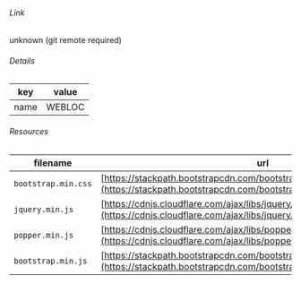<!--
https://pypi.org/project/jsfiddle-readme/
-->


###### Link
unknown (git remote required)

###### Details
key|value
-|-
name|WEBLOC

###### Resources
filename|url
-|-
`bootstrap.min.css`|[https://stackpath.bootstrapcdn.com/bootstrap/4.3.1/css/bootstrap.min.css](https://stackpath.bootstrapcdn.com/bootstrap/4.3.1/css/bootstrap.min.css)
`jquery.min.js`|[https://cdnjs.cloudflare.com/ajax/libs/jquery/3.3.1/jquery.min.js](https://cdnjs.cloudflare.com/ajax/libs/jquery/3.3.1/jquery.min.js)
`popper.min.js`|[https://cdnjs.cloudflare.com/ajax/libs/popper.js/1.14.7/umd/popper.min.js](https://cdnjs.cloudflare.com/ajax/libs/popper.js/1.14.7/umd/popper.min.js)
`bootstrap.min.js`|[https://stackpath.bootstrapcdn.com/bootstrap/4.3.1/js/bootstrap.min.js](https://stackpath.bootstrapcdn.com/bootstrap/4.3.1/js/bootstrap.min.js)